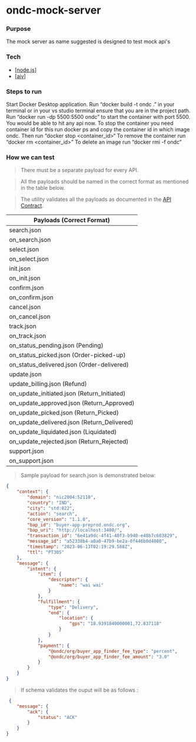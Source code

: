 # ondc-mock-server

### Purpose 

The mock server as name suggested is designed to test mock api's

### Tech

- [[node.js](https://nodejs.org/en/)]
- [[ajv](https://ajv.js.org/)]

### Steps to run 

Start Docker Desktop application.
Run “docker build -t ondc .” in your terminal or in your vs studio terminal ensure that you are in the project path.
Run “docker run -dp 5500:5500 ondc” to start the container with port 5500.
You would be able to hit any api now.
To stop the container you need container id for this run docker ps and copy the container id in which image ondc. Then run “docker stop <container_id>“
To remove the container run “docker rm <container_id>”
To delete an image run “docker rmi -f ondc”

### How we can test

> There must be a separate payload for every API.

> All the payloads should be named in the correct format as mentioned in the table below.

> The utility validates all the payloads as documented in the [API Contract](https://drive.google.com/file/d/1Z0eT1PZ8_tthEyxli8bLs-B9oCYAZIS0/view).

| Payloads (Correct Format)                   |
| ------------------------------------------- |
| search.json                                 |
| on_search.json                              |
| select.json                                 |
| on_select.json                              |
| init.json                                   |
| on_init.json                                |
| confirm.json                                |
| on_confirm.json                             |
| cancel.json                                 |
| on_cancel.json                              |
| track.json                                  |
| on_track.json                               |
| on_status_pending.json (Pending)            |
| on_status_picked.json (Order-picked-up)     |
| on_status_delivered.json (Order-delivered)  |
| update.json                                 |
| update_billing.json (Refund)                |
| on_update_initiated.json (Return_Initiated) |
| on_update_approved.json (Return_Approved)   |
| on_update_picked.json (Return_Picked)       |
| on_update_delivered.json (Return_Delivered) |
| on_update_liquidated.json (Liquidated)      |
| on_update_rejected.json (Return_Rejected)   |
| support.json                                |
| on_support.json                             |

> Sample payload for search.json is demonstrated below:

```json
{
    "context": {
        "domain": "nic2004:52110",
        "country": "IND",
        "city": "std:022",
        "action": "search",
        "core_version": "1.1.0",
        "bap_id": "buyer-app-preprod.ondc.org",
        "bap_uri": "http://localhost:3400/",
        "transaction_id": "6e41a9dc-4f41-40f3-b940-e48b7c603829",
        "message_id": "a52338b4-a0a0-47b9-be2a-0f446b0d4080",
        "timestamp": "2023-06-13T02:19:29.588Z",
        "ttl": "PT30S"
    },
    "message": {
        "intent": {
            "item": {
                "descriptor": {
                    "name": "wai wai"
                }
            },
            "fulfillment": {
                "type": "Delivery",
                "end": {
                    "location": {
                        "gps": "18.9391840000001,72.837118"
                    }
                }
            },
            "payment": {
                "@ondc/org/buyer_app_finder_fee_type": "percent",
                "@ondc/org/buyer_app_finder_fee_amount": "3.0"
            }
        }
    }
}
```

 > If schema validates the ouput will be as follows :

```json
 {
    "message": {
        "ack": {
            "status": "ACK"
        }
    }
}
```

